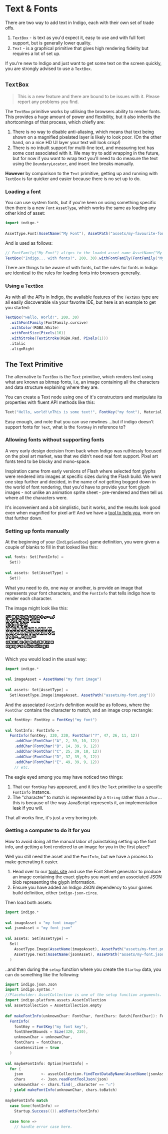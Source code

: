 # Text & Fonts

There are two way to add text in Indigo, each with their own set of trade offs.

1. `TextBox` - is text as you'd expect it, easy to use and with full font support, but is generally lower quality.
2. `Text` - is a graphical primitive that gives high rendering fidelity but requires a lot of set up.

If you're new to Indigo and just want to get some text on the screen quickly, you are strongly advised to use a `TextBox`.

## `TextBox`

> This is a new feature and there are bound to be issues with it. Please report any problems you find.

The `TextBox` primitive works by utilising the browsers ability to render fonts. This provides a huge amount of power and flexibility, but it also inherits the shortcomings of that process, which chiefly are:

1. There is no way to disable anti-aliasing, which means that text being shown on a magnified pixelated layer is likely to look poor. (On the other hand, on a nice HD UI layer your text will look crisp!)
2. There is no inbuilt support for multi-line text, and measuring text has some cost associated with it. We may try to add wrapping in the future, but for now if you want to wrap text you'll need to do measure the text using the `BoundaryLocator`, and insert line breaks manually.

**However** by comparison to the `Text` primitive, getting up and running with `TextBox` is far quicker and easier because there is no set up to do.

### Loading a font

You can use system fonts, but if you're keen on using something specific then there is a new `Font` `AssetType`, which works the same as loading any other kind of asset:

```scala mdoc:js:shared
import indigo.*

AssetType.Font(AssetName("My Font"), AssetPath("assets/my-favourite-font.woff2"))
```

And is used as follows:

```scala
// FontFamily("My Font") aligns to the loaded asset name AssetName("My Font")
TextBox("Indigo... with fonts?", 200, 30).withFontFamily(FontFamily("My Font"))
```

There are things to be aware of with fonts, but the rules for fonts in Indigo are identical to the rules for loading fonts into browsers generally.

### Using a `TextBox`

As with all the APIs in Indigo, the available features of the `TextBox` type are all easily discoverable via your favorite IDE, but here is an example to get you started:

```scala mdoc:js
TextBox("Hello, World!", 200, 30)
  .withFontFamily(FontFamily.cursive)
  .withColor(RGBA.White)
  .withFontSize(Pixels(16))
  .withStroke(TextStroke(RGBA.Red, Pixels(1)))
  .italic
  .alignRight
```

## The Text Primitive

The alternative to `TextBox` is the `Text` primitive, which renders text using what are known as bitmap fonts, i.e, an image containing all the characters and data structure explaining where they are.

You can create a Text node using one of it's constructors and manipulate its properties with fluent API methods like this:

```scala mdoc:js
Text("Hello, world!\nThis is some text!", FontKey("my font"), Material.Bitmap(AssetName("my font sheet"))).alignRight
```

Easy enough, and note that you can use newlines ...but if indigo doesn't support fonts for `Text`, what is the `fontKey` in reference to?

### Allowing fonts without supporting fonts

A very early design decision from back when Indigo was ruthlessly focused on the pixel art market, was that we didn't need real font support. Pixel art fonts tend to be blocky and mono-space.

Inspiration came from early versions of Flash where selected font glyphs were rendered into images at specific sizes during the Flash build. We went one step further and decided, in the name of _not_ getting bogged down in the world of font rendering, that you'd have to provide your font glyph images - not unlike an animation sprite sheet - pre-rendered and then tell us where all the characters were.

It's inconvenient and a bit simplistic, but it works, and the results look good even when magnified for pixel art! And we have a [tool to help you](https://indigoengine.io/tools/), more on that further down.

### Setting up fonts manually

At the beginning of your (`IndigoSandbox`) game definition, you were given a couple of blanks to fill in that looked like this:

```scala mdoc:js
val fonts: Set[FontInfo] =
  Set()

val assets: Set[AssetType] =
  Set()
```

What you need to do, one way or another, is provide an image that represents your font characters, and the `FontInfo` that tells indigo how to render each character.

The image might look like this:

![Font sheet example](/img/font-example.png)

Which you would load in the usual way:

```scala mdoc:js
import indigo.*

val imageAsset = AssetName("my font image")

val assets: Set[AssetType] =
  Set(AssetType.Image(imageAsset, AssetPath("assets/my-font.png")))
```

And the associated `FontInfo` definition would be as follows, where the `FontChar` contains the character to match, and an image crop rectangle:

```scala mdoc:js
val fontKey: FontKey = FontKey("my font")

val fontInfo: FontInfo =
  FontInfo(fontKey, 320, 230, FontChar("?", 47, 26, 11, 12))
    .addChar(FontChar("A", 2, 39, 10, 12))
    .addChar(FontChar("B", 14, 39, 9, 12))
    .addChar(FontChar("C", 25, 39, 10, 12))
    .addChar(FontChar("D", 37, 39, 9, 12))
    .addChar(FontChar("E", 49, 39, 9, 12))
    // etc.
```

The eagle eyed among you may have noticed two things:

1. That our `fontKey` has appeared, and it ties the `Text` primitive to a specific `FontInfo` instance.
2. The "character" to match is represented by a `String` rather than a `Char`... this is because of the way JavaScript represents it, an implementation leak if you will.

That all works fine, it's just a very boring job.

### Getting a computer to do it for you

How to avoid doing all the manual labor of painstaking setting up the font info, and getting a font rendered to an image for you in the first place?

Well you still need the asset and the `FontInfo`, but we have a process to make generating it easier.

1. Head over to our [tools site](https://indigoengine.io/tools/) and use the Font Sheet generator to produce an image containing the exact glyphs you want and an associated JSON blob representing the glyph information.
2. Ensure you have added an Indigo JSON dependency to your games build definition, either `indigo-json-circe`.

Then load both assets:

```scala mdoc:js:shared
import indigo.*

val imageAsset = "my font image"
val jsonAsset = "my font json"

val assets: Set[AssetType] =
  Set(
    AssetType.Image(AssetName(imageAsset), AssetPath("assets/my-font.png")),
    AssetType.Text(AssetName(jsonAsset), AssetPath("assets/my-font.json"))
  )
```

..and then during the `setup` function where you create the `Startup` data, you can do something like the following:

```scala mdoc:js
import indigo.json.Json
import indigo.syntax.*
//Placeholder: AssetCollection is one of the setup function arguments.
import indigo.platform.assets.AssetCollection
val assetCollection = AssetCollection.empty

def makeFontInfo(unknownChar: FontChar, fontChars: Batch[FontChar]): FontInfo =
  FontInfo(
    fontKey = FontKey("my font key"),
    fontSheetBounds = Size(320, 230),
    unknownChar = unknownChar,
    fontChars = fontChars,
    caseSensitive = true
  )

val maybeFontInfo: Option[FontInfo] =
  for {
    json        <- assetCollection.findTextDataByName(AssetName(jsonAsset))
    chars       <- Json.readFontToolJson(json)
    unknownChar <- chars.find(_.character == "☐")
  } yield makeFontInfo(unknownChar, chars.toBatch)

maybeFontInfo match
  case Some(fontInfo) =>
    Startup.Success(()).addFonts(fontInfo)

  case None =>
    // handle error case here.
```
